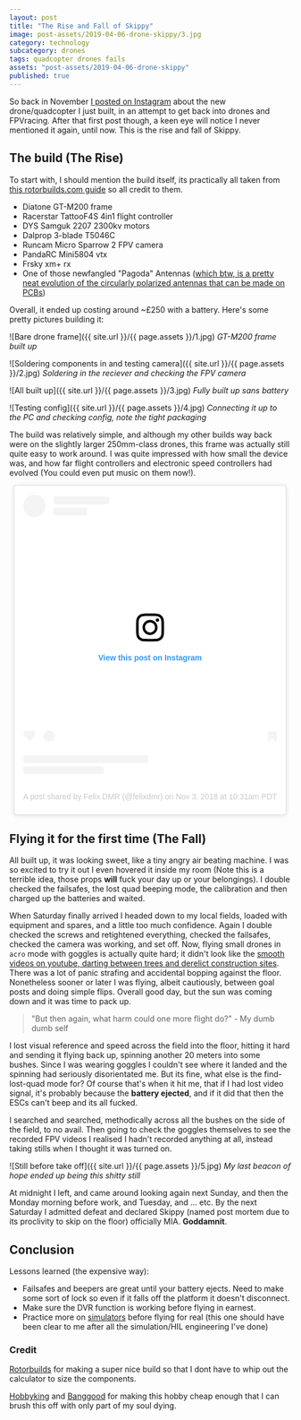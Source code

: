 ```yaml
---
layout: post
title: "The Rise and Fall of Skippy"
image: post-assets/2019-04-06-drone-skippy/3.jpg
category: technology
subcategory: drones
tags: quadcopter drones fails
assets: "post-assets/2019-04-06-drone-skippy"
published: true
---
```


So back in November [I posted on Instagram](https://www.instagram.com/p/BpdWFCClF1m/?utm_source=ig_web_button_share_sheet) about the new drone/quadcopter I just built, in an attempt to get back into drones and FPVracing. After that first post though, a keen eye will notice I never mentioned it again, until now. This is the rise and fall of Skippy.

## The build (The Rise)

To start with, I should mention the build itself, its practically all taken from [this rotorbuilds.com guide](https://rotorbuilds.com/build/10496) so all credit to them.

 - Diatone GT-M200 frame
 - Racerstar TattooF4S 4in1 flight controller
 - DYS Samguk 2207 2300kv motors
 - Dalprop 3-blade T5046C
 - Runcam Micro Sparrow 2 FPV camera
 - PandaRC Mini5804 vtx
 - Frsky xm+ rx
 - One of those newfangled "Pagoda" Antennas ([which btw, is a pretty neat evolution of the circularly polarized antennas that can be made on PCBs](https://www.maartenbaert.be/quadcopters/antennas/pagoda-antenna/))

Overall, it ended up costing around ~£250 with a battery. Here's some pretty pictures building it:

![Bare drone frame]({{ site.url }}/{{ page.assets }}/1.jpg)
*GT-M200 frame built up*

![Soldering components in and testing camera]({{ site.url }}/{{ page.assets }}/2.jpg)
*Soldering in the reciever and checking the FPV camera*

![All built up]({{ site.url }}/{{ page.assets }}/3.jpg)
*Fully built up sans battery*

![Testing config]({{ site.url }}/{{ page.assets }}/4.jpg)
*Connecting it up to the PC and checking config, note the tight packaging*

The build was relatively simple, and although my other builds way back were on the slightly larger 250mm-class drones, this frame was actually still quite easy to work around. I was quite impressed with how small the device was, and how far flight controllers and electronic speed controllers had evolved (You could even put music on them now!).

<div style="text-align:center"><div style="text-align: left; display: inline-block;">
<blockquote class="instagram-media" data-instgrm-permalink="https://www.instagram.com/p/BpugJSbnl6j/?utm_source=ig_embed&amp;utm_medium=loading" data-instgrm-version="12" style=" background:#FFF; border:0; border-radius:3px; box-shadow:0 0 1px 0 rgba(0,0,0,0.5),0 1px 10px 0 rgba(0,0,0,0.15); margin: 1px; max-width:540px; min-width:326px; padding:0; width:99.375%; width:-webkit-calc(100% - 2px); width:calc(100% - 2px); "><div style="padding:16px;"> <a href="https://www.instagram.com/p/BpugJSbnl6j/?utm_source=ig_embed&amp;utm_medium=loading" style=" background:#FFFFFF; line-height:0; padding:0 0; text-align:center; text-decoration:none; width:100%;" target="_blank"><!--_-->  <div style=" display: flex; flex-direction: row; align-items: center;"> <div style="background-color: #F4F4F4; border-radius: 50%; flex-grow: 0; height: 40px; margin-right: 14px; width: 40px;"></div> <div style="display: flex; flex-direction: column; flex-grow: 1; justify-content: center;"> <div style=" background-color: #F4F4F4; border-radius: 4px; flex-grow: 0; height: 14px; margin-bottom: 6px; width: 100px;"></div> <div style=" background-color: #F4F4F4; border-radius: 4px; flex-grow: 0; height: 14px; width: 60px;"></div></div></div><div style="padding: 19% 0;"></div><div style="display:block; height:50px; margin:0 auto 12px; width:50px;"><svg width="50px" height="50px" viewBox="0 0 60 60" version="1.1" xmlns="https://www.w3.org/2000/svg" xmlns:xlink="https://www.w3.org/1999/xlink"><g stroke="none" stroke-width="1" fill="none" fill-rule="evenodd"><g transform="translate(-511.000000, -20.000000)" fill="#000000"><g><path d="M556.869,30.41 C554.814,30.41 553.148,32.076 553.148,34.131 C553.148,36.186 554.814,37.852 556.869,37.852 C558.924,37.852 560.59,36.186 560.59,34.131 C560.59,32.076 558.924,30.41 556.869,30.41 M541,60.657 C535.114,60.657 530.342,55.887 530.342,50 C530.342,44.114 535.114,39.342 541,39.342 C546.887,39.342 551.658,44.114 551.658,50 C551.658,55.887 546.887,60.657 541,60.657 M541,33.886 C532.1,33.886 524.886,41.1 524.886,50 C524.886,58.899 532.1,66.113 541,66.113 C549.9,66.113 557.115,58.899 557.115,50 C557.115,41.1 549.9,33.886 541,33.886 M565.378,62.101 C565.244,65.022 564.756,66.606 564.346,67.663 C563.803,69.06 563.154,70.057 562.106,71.106 C561.058,72.155 560.06,72.803 558.662,73.347 C557.607,73.757 556.021,74.244 553.102,74.378 C549.944,74.521 548.997,74.552 541,74.552 C533.003,74.552 532.056,74.521 528.898,74.378 C525.979,74.244 524.393,73.757 523.338,73.347 C521.94,72.803 520.942,72.155 519.894,71.106 C518.846,70.057 518.197,69.06 517.654,67.663 C517.244,66.606 516.755,65.022 516.623,62.101 C516.479,58.943 516.448,57.996 516.448,50 C516.448,42.003 516.479,41.056 516.623,37.899 C516.755,34.978 517.244,33.391 517.654,32.338 C518.197,30.938 518.846,29.942 519.894,28.894 C520.942,27.846 521.94,27.196 523.338,26.654 C524.393,26.244 525.979,25.756 528.898,25.623 C532.057,25.479 533.004,25.448 541,25.448 C548.997,25.448 549.943,25.479 553.102,25.623 C556.021,25.756 557.607,26.244 558.662,26.654 C560.06,27.196 561.058,27.846 562.106,28.894 C563.154,29.942 563.803,30.938 564.346,32.338 C564.756,33.391 565.244,34.978 565.378,37.899 C565.522,41.056 565.552,42.003 565.552,50 C565.552,57.996 565.522,58.943 565.378,62.101 M570.82,37.631 C570.674,34.438 570.167,32.258 569.425,30.349 C568.659,28.377 567.633,26.702 565.965,25.035 C564.297,23.368 562.623,22.342 560.652,21.575 C558.743,20.834 556.562,20.326 553.369,20.18 C550.169,20.033 549.148,20 541,20 C532.853,20 531.831,20.033 528.631,20.18 C525.438,20.326 523.257,20.834 521.349,21.575 C519.376,22.342 517.703,23.368 516.035,25.035 C514.368,26.702 513.342,28.377 512.574,30.349 C511.834,32.258 511.326,34.438 511.181,37.631 C511.035,40.831 511,41.851 511,50 C511,58.147 511.035,59.17 511.181,62.369 C511.326,65.562 511.834,67.743 512.574,69.651 C513.342,71.625 514.368,73.296 516.035,74.965 C517.703,76.634 519.376,77.658 521.349,78.425 C523.257,79.167 525.438,79.673 528.631,79.82 C531.831,79.965 532.853,80.001 541,80.001 C549.148,80.001 550.169,79.965 553.369,79.82 C556.562,79.673 558.743,79.167 560.652,78.425 C562.623,77.658 564.297,76.634 565.965,74.965 C567.633,73.296 568.659,71.625 569.425,69.651 C570.167,67.743 570.674,65.562 570.82,62.369 C570.966,59.17 571,58.147 571,50 C571,41.851 570.966,40.831 570.82,37.631"></path></g></g></g></svg></div><div style="padding-top: 8px;"> <div style=" color:#3897f0; font-family:Arial,sans-serif; font-size:14px; font-style:normal; font-weight:550; line-height:18px;"> View this post on Instagram</div></div><div style="padding: 12.5% 0;"></div> <div style="display: flex; flex-direction: row; margin-bottom: 14px; align-items: center;"><div> <div style="background-color: #F4F4F4; border-radius: 50%; height: 12.5px; width: 12.5px; transform: translateX(0px) translateY(7px);"></div> <div style="background-color: #F4F4F4; height: 12.5px; transform: rotate(-45deg) translateX(3px) translateY(1px); width: 12.5px; flex-grow: 0; margin-right: 14px; margin-left: 2px;"></div> <div style="background-color: #F4F4F4; border-radius: 50%; height: 12.5px; width: 12.5px; transform: translateX(9px) translateY(-18px);"></div></div><div style="margin-left: 8px;"> <div style=" background-color: #F4F4F4; border-radius: 50%; flex-grow: 0; height: 20px; width: 20px;"></div> <div style=" width: 0; height: 0; border-top: 2px solid transparent; border-left: 6px solid #f4f4f4; border-bottom: 2px solid transparent; transform: translateX(16px) translateY(-4px) rotate(30deg)"></div></div><div style="margin-left: auto;"> <div style=" width: 0px; border-top: 8px solid #F4F4F4; border-right: 8px solid transparent; transform: translateY(16px);"></div> <div style=" background-color: #F4F4F4; flex-grow: 0; height: 12px; width: 16px; transform: translateY(-4px);"></div> <div style=" width: 0; height: 0; border-top: 8px solid #F4F4F4; border-left: 8px solid transparent; transform: translateY(-4px) translateX(8px);"></div></div></div> <div style="display: flex; flex-direction: column; flex-grow: 1; justify-content: center; margin-bottom: 24px;"> <div style=" background-color: #F4F4F4; border-radius: 4px; flex-grow: 0; height: 14px; margin-bottom: 6px; width: 224px;"></div> <div style=" background-color: #F4F4F4; border-radius: 4px; flex-grow: 0; height: 14px; width: 144px;"></div></div></a><p style=" color:#c9c8cd; font-family:Arial,sans-serif; font-size:14px; line-height:17px; margin-bottom:0; margin-top:8px; overflow:hidden; padding:8px 0 7px; text-align:center; text-overflow:ellipsis; white-space:nowrap;"><a href="https://www.instagram.com/p/BpugJSbnl6j/?utm_source=ig_embed&amp;utm_medium=loading" style=" color:#c9c8cd; font-family:Arial,sans-serif; font-size:14px; font-style:normal; font-weight:normal; line-height:17px; text-decoration:none;" target="_blank"><!--_ -->A post shared by Felix DMR (@felixdmr)</a> on <time style=" font-family:Arial,sans-serif; font-size:14px; line-height:17px;" datetime="2018-11-03T17:31:48+00:00">Nov 3, 2018 at 10:31am PDT</time></p></div></blockquote> <script async src="//www.instagram.com/embed.js"></script>
</div></div>

## Flying it for the first time (The Fall)
All built up, it was looking sweet, like a tiny angry air beating machine. I was so excited to try it out I even hovered it inside my room (Note this is a terrible idea, those props **will** fuck your day up or your belongings). I double checked the failsafes, the lost quad beeping mode, the calibration and then charged up the batteries and waited.

When Saturday finally arrived I headed down to my local fields, loaded with equipment and spares, and a little too much confidence. Again I double checked the screws and retightened everything, checked the failsafes, checked the camera was working, and set off. Now, flying small drones in `acro` mode with goggles is actually quite hard; it didn't look like the [smooth videos on youtube, darting between trees and derelict construction sites](https://www.youtube.com/watch?v=1MBW8zoZUR4). There was a lot of panic strafing and accidental bopping against the floor. Nonetheless sooner or later I was flying, albeit cautiously, between goal posts and doing simple flips. Overall good day, but the sun was coming down and it was time to pack up.

> "But then again, what harm could one more flight do?" - My dumb dumb self

I lost visual reference and speed across the field into the floor, hitting it hard and sending it flying back up, spinning another 20 meters into some bushes. Since I was wearing goggles I couldn't see where it landed and the spinning had seriously disorientated me. But its fine, what else is the find-lost-quad mode for? Of course that's when it hit me, that if I had lost video signal, it's probably because the **battery ejected**, and if it did that then the ESCs can't beep and its all fucked.

I searched and searched, methodically across all the bushes on the side of the field, to no avail. Then going to check the goggles themselves to see the recorded FPV videos I realised I hadn't recorded anything at all, instead taking stills when I thought it was turned on.

![Still before take off]({{ site.url }}/{{ page.assets }}/5.jpg)
*My last beacon of hope ended up being this shitty still*

At midnight I left, and came around looking again next Sunday, and then the Monday morning before work, and Tuesday, and ... etc. By the next Saturday I admitted defeat and declared Skippy (named post mortem due to its proclivity to skip on the floor) officially MIA. **Goddamnit**.

## Conclusion
Lessons learned (the expensive way):
 - Failsafes and beepers are great until your battery ejects. Need to make some sort of lock so even if it falls off the platform it doesn't disconnect.
 - Make sure the DVR function is working before flying in earnest.
 - Practice more on [simulators](http://www.liftoff-game.com/) before flying for real (this one should have been clear to me after all the simulation/HIL engineering I've done)


### Credit
[Rotorbuilds](https://rotorbuilds.com/) for making a super nice build so that I dont have to whip out the calculator to size the components.

[Hobbyking](https://hobbyking.com/) and [Banggood](https://eu.banggood.com/) for making this hobby cheap enough that I can brush this off with only part of my soul dying.
